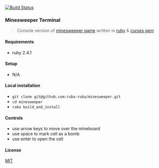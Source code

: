 [![Build Status](https://travis-ci.org/ruba-ruba/minesweeper.svg?branch=master)](https://travis-ci.org/ruba-ruba/minesweeper)

### Minesweeper Terminal
  > Console version of [minesweeper game](https://en.wikipedia.org/wiki/Microsoft_Minesweeper) written in [ruby](https://www.ruby-lang.org/en/) & [curses gem](https://github.com/ruby/curses)

#### Requirements

  - ruby 2.4.1

#### Setup

  - N/A

#### Local installation

  - `git clone git@github.com:ruba-ruba/minesweeper.git`
  - `cd minesweeper`
  - `rake build_and_install`

#### Controls

  - use arrow keys to move over the mineboard
  - use space to mark cell as a bomb
  - use enter to open the cell

#### License

[MIT](https://opensource.org/licenses/MIT)
